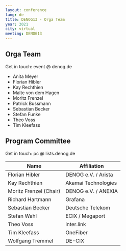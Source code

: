 ```yaml
---
layout: conference
lang: de
title: DENOG13 - Orga Team
year: 2021
city: virtual
meeting: DENOG13
---
```



## Orga Team
Get in touch: event @ denog.de

- Anita Meyer
- Florian Hibler
- Kay Rechthien
- Malte von dem Hagen
- Moritz Frenzel
- Patrick Bussmann
- Sebastian Becker
- Stefan Funke
- Theo Voss
- Tim Kleefass

## Program Committee

Get in touch: pc @ lists.denog.de

| Name                   | Affiliation         |
|------------------------|---------------------|
| Florian Hibler         | DENOG e.V. / Arista |
| Kay Rechthien          | Akamai Technologies |
| Moritz Frenzel (Chair) | DENOG e.V. / ANEXIA |
| Richard Hartmann       | Grafana             |
| Sebastian Becker       | Deutsche Telekom    |
| Stefan Wahl            | ECIX / Megaport     |
| Theo Voss              | inter.link          |
| Tim Kleefass           | OneFiber            |
| Wolfgang Tremmel       | DE-CIX              |
